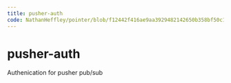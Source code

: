 ```yaml
---
title: pusher-auth
code: NathanHeffley/pointer/blob/f12442f416ae9aa3929482142650b358bf50c1ca/src/functions/auth.js
---
```


# pusher-auth

Authenication for pusher pub/sub

